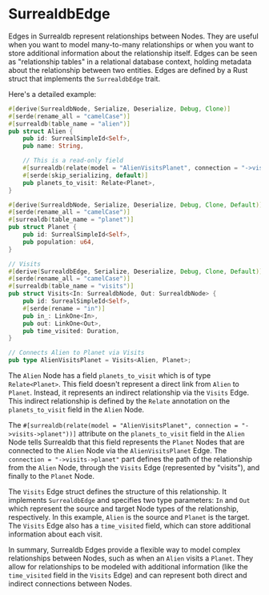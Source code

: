 # SurrealdbEdge

Edges in Surrealdb represent relationships between Nodes. They are useful when you want to model many-to-many relationships or when you want to store additional information about the relationship itself. Edges can be seen as "relationship tables" in a relational database context, holding metadata about the relationship between two entities. Edges are defined by a Rust struct that implements the `SurrealdbEdge` trait.

Here's a detailed example:

```rust
#[derive(SurrealdbNode, Serialize, Deserialize, Debug, Clone)]
#[serde(rename_all = "camelCase")]
#[surrealdb(table_name = "alien")]
pub struct Alien {
    pub id: SurrealSimpleId<Self>,
    pub name: String,

    // This is a read-only field
    #[surrealdb(relate(model = "AlienVisitsPlanet", connection = "->visits->planet"))]
    #[serde(skip_serializing, default)]
    pub planets_to_visit: Relate<Planet>,
}

#[derive(SurrealdbNode, Serialize, Deserialize, Debug, Clone, Default)]
#[serde(rename_all = "camelCase")]
#[surrealdb(table_name = "planet")]
pub struct Planet {
    pub id: SurrealSimpleId<Self>,
    pub population: u64,
}

// Visits
#[derive(SurrealdbEdge, Serialize, Deserialize, Debug, Clone, Default)]
#[serde(rename_all = "camelCase")]
#[surrealdb(table_name = "visits")]
pub struct Visits<In: SurrealdbNode, Out: SurrealdbNode> {
    pub id: SurrealSimpleId<Self>,
    #[serde(rename = "in")]
    pub in_: LinkOne<In>,
    pub out: LinkOne<Out>,
    pub time_visited: Duration,
}

// Connects Alien to Planet via Visits
pub type AlienVisitsPlanet = Visits<Alien, Planet>;
```

The `Alien` Node has a field `planets_to_visit` which is of type `Relate<Planet>`. This field doesn't represent a direct link from `Alien` to `Planet`. Instead, it represents an indirect relationship via the `Visits` Edge. This indirect relationship is defined by the `Relate` annotation on the `planets_to_visit` field in the `Alien` Node.

The `#[surrealdb(relate(model = "AlienVisitsPlanet", connection = "->visits->planet"))]` attribute on the `planets_to_visit` field in the `Alien` Node tells Surrealdb that this field represents the `Planet` Nodes that are connected to the `Alien` Node via the `AlienVisitsPlanet` Edge. The `connection = "->visits->planet"` part defines the path of the relationship from the `Alien` Node, through the `Visits` Edge (represented by "visits"), and finally to the `Planet` Node.

The `Visits` Edge struct defines the structure of this relationship. It implements `SurrealdbEdge` and specifies two type parameters: `In` and `Out` which represent the source and target Node types of the relationship, respectively. In this example, `Alien` is the source and `Planet` is the target. The `Visits` Edge also has a `time_visited` field, which can store additional information about each visit.

In summary, Surrealdb Edges provide a flexible way to model complex relationships
between Nodes, such as when an `Alien` visits a `Planet`.
They allow for relationships to be modeled with additional
information (like the `time_visited` field in the `Visits` Edge) and
can represent both direct and indirect connections between Nodes.
